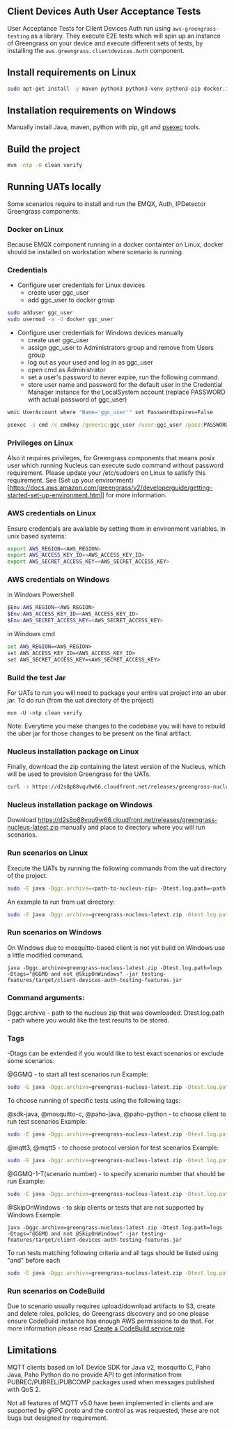## Client Devices Auth User Acceptance Tests
User Acceptance Tests for Client Devices Auth run using `aws-greengrass-testing` as a library.
They execute E2E tests which will spin up an instance of Greengrass on your device and execute different sets of tests, 
by installing the `aws.greengrass.clientdevices.Auth` component.

## Install requirements on Linux
```bash
sudo apt-get install -y maven python3 python3-venv python3-pip docker.io
```

## Installation requirements on Windows
Manually install Java, maven, python with pip, git and [psexec](https://learn.microsoft.com/en-us/sysinternals/downloads/psexec) tools.

## Build the project
```bash
mvn -ntp -U clean verify
```

## Running UATs locally

Some scenarios require to install and run the EMQX, Auth, IPDetector Greengrass components.

### Docker on Linux
Because EMQX component running in a docker containter on Linux, docker should be installed on workstation where scenario is running.

### Credentials
- Configure user credentials for Linux devices
    - create user ggc_user
    - add ggc_user to docker group

```bash
sudo adduser ggc_user
sudo usermod -a -G docker ggc_user
```

- Configure user credentials for Windows devices manually
    - create user ggc_user
    - assign ggc_user to Administrators group and remove from Users group
    - log out as your used and log in as ggc_user
    - open cmd as Administrator
    - set a user's password to never expire, run the following command.
    - store user name and password for the default user in the Credential Manager instance for the LocalSystem account (replace PASSWORD with actual password of ggc_user)

```cmd
wmic UserAccount where "Name='ggc_user'" set PasswordExpires=False
```

```cmd
psexec -s cmd /c cmdkey /generic:ggc_user /user:ggc_user /pass:PASSWORD
```

### Privileges on Linux
Also it requires privileges, for Greengrass components that means posix user which running Nucleus can execute sudo command without password requirement.
Please update your /etc/sudoers on Linux to satisfy this requirement.
See (Set up your environment)[https://docs.aws.amazon.com/greengrass/v2/developerguide/getting-started-set-up-environment.html] for more information.

### AWS credentials on Linux
Ensure credentials are available by setting them in environment variables. In unix based systems:

```bash
export AWS_REGION=<AWS_REGION>
export AWS_ACCESS_KEY_ID=<AWS_ACCESS_KEY_ID>
export AWS_SECRET_ACCESS_KEY=<AWS_SECRET_ACCESS_KEY>
```

### AWS credentials on Windows
in Windows Powershell

```powershell
$Env:AWS_REGION=<AWS_REGION>
$Env:AWS_ACCESS_KEY_ID=<AWS_ACCESS_KEY_ID>
$Env:AWS_SECRET_ACCESS_KEY=<AWS_SECRET_ACCESS_KEY>
```

in Windows cmd
```cmd
set AWS_REGION=<AWS_REGION>
set AWS_ACCESS_KEY_ID=<AWS_ACCESS_KEY_ID>
set AWS_SECRET_ACCESS_KEY=<AWS_SECRET_ACCESS_KEY>
```


### Build the test Jar
For UATs to run you will need to package your entire uat project into an uber jar. To do run (from the uat directory of the project)

```
mvn -U -ntp clean verify
```

Note: Everytime you make changes to the codebase you will have to rebuild the uber jar for those changes to be present on the final artifact.

### Nucleus installation package on Linux
Finally, download the zip containing the latest version of the Nucleus, which will be used to provision Greengrass for the UATs.

```bash
curl -s https://d2s8p88vqu9w66.cloudfront.net/releases/greengrass-nucleus-latest.zip > greengrass-nucleus-latest.zip
```

### Nucleus installation package on Windows
Download https://d2s8p88vqu9w66.cloudfront.net/releases/greengrass-nucleus-latest.zip manually and place to directory where you will run scenarios.


### Run scenarios on Linux
Execute the UATs by running the following commands from the uat directory of the project.

```bash
sudo -E java -Dggc.archive=<path-to-nucleus-zip> -Dtest.log.path=<path-to-test-results-folder> -Dtags=GGMQ -jar <path-to-test-jar>
```
An example to run from uat directory:
```bash
sudo -E java -Dggc.archive=greengrass-nucleus-latest.zip -Dtest.log.path=logs -Dtags="GGMQ" -jar testing-features/target/client-devices-auth-testing-features.jar
```

### Run scenarios on Windows
On Windows due to mosquitto-based client is not yet build on Windows use a little modified command.
```
java -Dggc.archive=greengrass-nucleus-latest.zip -Dtest.log.path=logs -Dtags="@GGMQ and not @SkipOnWindows" -jar testing-features/target/client-devices-auth-testing-features.jar
```


### Command arguments:
Dggc.archive - path to the nucleus zip that was downloaded.
Dtest.log.path - path where you would like the test results to be stored.

### Tags
-Dtags can be extended if you would like to test exact scenarios or exclude some scenarios:

@GGMQ - to start all test scenarios run 
Example:
```bash
sudo -E java -Dggc.archive=greengrass-nucleus-latest.zip -Dtest.log.path=logs -Dtags="@GGMQ" -jar testing-features/target/client-devices-auth-testing-features.jar
```

To choose running of specific tests using the following tags:

@sdk-java, @mosquitto-c, @paho-java, @paho-python - to choose client to run test scenarios
Example:
```bash
sudo -E java -Dggc.archive=greengrass-nucleus-latest.zip -Dtest.log.path=logs -Dtags="@GGMQ and @sdk-java" -jar testing-features/target/client-devices-auth-testing-features.jar
```

@mqtt3, @mqtt5 - to choose protocol version for test scenarios
Example:
```bash
sudo -E java -Dggc.archive=greengrass-nucleus-latest.zip -Dtest.log.path=logs -Dtags="@GGMQ and @mqtt5" -jar testing-features/target/client-devices-auth-testing-features.jar
```

@GGMQ-1-T(scenario number) - to specify scenario number that should be run
Example: 
```bash
sudo -E java -Dggc.archive=greengrass-nucleus-latest.zip -Dtest.log.path=logs -Dtags="@GGMQ-1-T1" -jar testing-features/target/client-devices-auth-testing-features.jar
```

@SkipOnWindows - to skip clients or tests that are not supported by Windows
Example:
```
java -Dggc.archive=greengrass-nucleus-latest.zip -Dtest.log.path=logs -Dtags="@GGMQ and not @SkipOnWindows" -jar testing-features/target/client-devices-auth-testing-features.jar
```

To run tests matching following criteria and all tags should be listed using "and" before each
```bash
sudo -E java -Dggc.archive=greengrass-nucleus-latest.zip -Dtest.log.path=logs -Dtags="@GGMQ-1-T1 and @sdk-java and @mqtt5" -jar testing-features/target/client-devices-auth-testing-features.jar
```


### Run scenarios on CodeBuild
Due to scenario usually requires upload/download artifacts to S3, create and delete roles, policies, do Greengrass discovery and so one please ensure CodeBuild instance has enough AWS permissions to do that.
For more information please read [Create a CodeBuild service role](https://docs.aws.amazon.com/codebuild/latest/userguide/setting-up.html#setting-up-service-role)

## Limitations
MQTT clients based on IoT Device SDK for Java v2, mosquitto C, Paho Java, Paho Python do no provide API to get information from PUBREC/PUBREL/PUBCOMP packages used when messages published with QoS 2.

Not all features of MQTT v5.0 have been implemented in clients and are supported by gRPC proto and the control as was requested, these are not bugs but designed by requirement.
